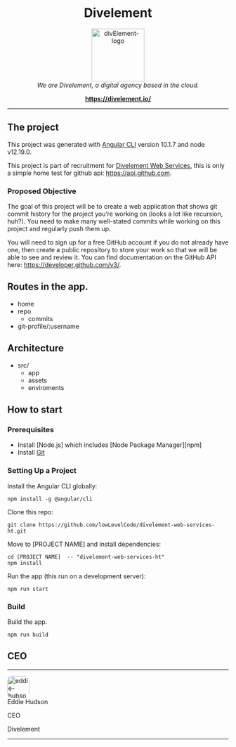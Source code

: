 <h1 align="center">Divelement</h1>

<p align="center">
  <img src="https://divelement.io/" alt="divElement-logo" width="120px" height="120px"/>
  <br>
  <i>We are Divelement, a digital agency based in the cloud.</i>
  <br>
</p>

<p align="center">
  <a href="https://divelement.io/"><strong>https://divelement.io/</strong></a>
  <br>
</p>

<hr>

## The project
This project was generated with [Angular CLI](https://github.com/angular/angular-cli) version 10.1.7 and node v12.19.0.

This project is part of recruitment for [Divelement Web Services]("https://divelement.io"),
this is only a simple home test for github api: https://api.github.com.

### Proposed Objective
The goal of this project will be to create a web application that shows git commit history for the project you’re working on (looks a lot like recursion, huh?). You need to make many well-stated commits while working on this project and regularly push them up.

You will need to sign up for a free GitHub account if you do not already have one, then create a public repository to store your work so that we will be able to see and review it. You can find documentation on the GitHub API here: https://developer.github.com/v3/.

## Routes in the app.
* home
* repo
  - commits
* git-profile/:username

## Architecture
* src/
  - app
  - assets
  - enviroments

## How to start

### Prerequisites

- Install [Node.js] which includes [Node Package Manager][npm]
- Install [Git]("https://git-scm.com/downloads")

### Setting Up a Project

Install the Angular CLI globally:

```
npm install -g @angular/cli
```

Clone this repo:

```
git clone https://github.com/lowLevelCode/divelement-web-services-ht.git
```

Move to [PROJECT NAME] and install dependencies:

```
cd [PROJECT NAME]  -- "divelement-web-services-ht"
npm install
```

Run the app (this run on a development server):

```
npm run start
```

### Build

Build the app.

```
npm run build
```

## CEO
---
<img style="border-radius:10px;" src="https://driftt.imgix.net/https%3A%2F%2Fdriftt.imgix.net%2Fhttps%253A%252F%252Fs3.amazonaws.com%252Fcustomer-api-avatars-prod%252F2105451%252F1b36e601e748d2432e05876739b175aesx6u29pcdnxc%3Ffit%3Dmax%26fm%3Dpng%26h%3D200%26w%3D200%26s%3Db2e4f2fa5b23ebb45dd80ae85cacf114?fit=max&fm=png&h=200&w=200&s=e1e914eef1fdba901fb135d5bea773bc" alt="eddie-hubson" width="50px" height="50px"/>
<div>
Eddie Hudson

CEO

Divelement
</div>

---